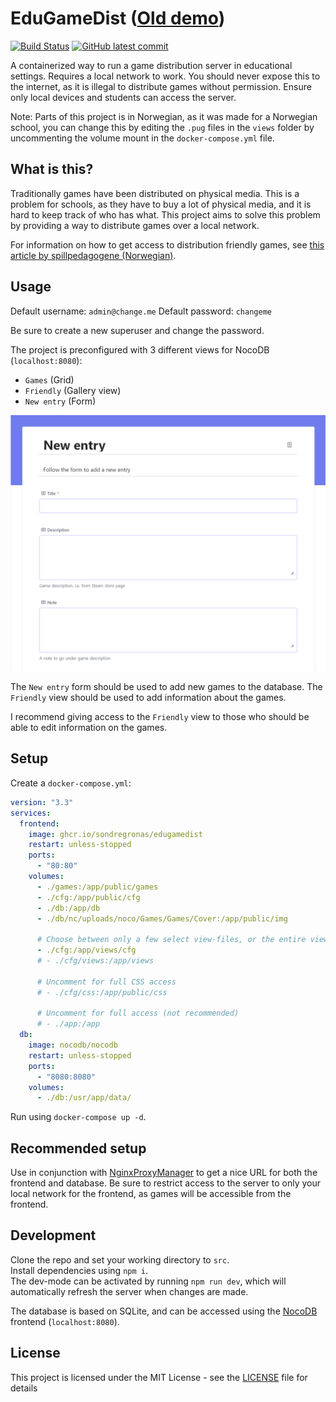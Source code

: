 # EduGameDist (<a href="https://vaagenim.github.io/spill.iktim.no/">Old demo</a>)
[![Build Status](https://img.shields.io/github/workflow/status/sondregronas/EduGameDist/CI)](https://github.com/sondregronas/EduGameDist/)
[![GitHub latest commit](https://img.shields.io/github/last-commit/sondregronas/EduGameDist)](https://github.com/sondregronas/EduGameDist/commit/)

A containerized way to run a game distribution server in educational settings. Requires a local network to work. You should never expose this to the internet, as it is illegal to distribute games without permission. Ensure only local devices and students can access the server.

Note: Parts of this project is in Norwegian, as it was made for a Norwegian school, you can change this by editing the `.pug` files in the `views` folder by uncommenting the volume mount in the `docker-compose.yml` file.

## What is this?
Traditionally games have been distributed on physical media. This is a problem for schools, as they have to buy a lot of physical media, and it is hard to keep track of who has what. This project aims to solve this problem by providing a way to distribute games over a local network.

For information on how to get access to distribution friendly games, see [this article by spillpedagogene (Norwegian)](https://www.spillpedagogene.no/2016/12/06/spill-i-skolen-innkjop-og-logistikk/).

## Usage
Default username: `admin@change.me`
Default password: `changeme`

Be sure to create a new superuser and change the password.

The project is preconfigured with 3 different views for NocoDB (`localhost:8080`): 
- `Games` (Grid)
- `Friendly` (Gallery view) 
- `New entry` (Form)

![img](assets/form.png)

The `New entry` form should be used to add new games to the database. The `Friendly` view should be used to add information about the games.

I recommend giving access to the `Friendly` view to those who should be able to edit information on the games.

## Setup
Create a `docker-compose.yml`:
```yaml
version: "3.3"
services:
  frontend:
    image: ghcr.io/sondregronas/edugamedist
    restart: unless-stopped
    ports:
      - "80:80"
    volumes:
      - ./games:/app/public/games
      - ./cfg:/app/public/cfg
      - ./db:/app/db
      - ./db/nc/uploads/noco/Games/Games/Cover:/app/public/img

      # Choose between only a few select view-files, or the entire view folder.
      - ./cfg:/app/views/cfg
      # - ./cfg/views:/app/views

      # Uncomment for full CSS access
      # - ./cfg/css:/app/public/css

      # Uncomment for full access (not recommended)
      # - ./app:/app
  db:
    image: nocodb/nocodb
    restart: unless-stopped
    ports:
      - "8080:8080"
    volumes:
      - ./db:/usr/app/data/
```

Run using `docker-compose up -d`.

## Recommended setup
Use in conjunction with [NginxProxyManager](https://nginxproxymanager.com/) to get a nice URL for both the frontend and database. Be sure to restrict access to the server to only your local network for the frontend, as games will be accessible from the frontend.

## Development
Clone the repo and set your working directory to `src`.<br>
Install dependencies using `npm i`.<br>
The dev-mode can be activated by running `npm run dev`, which will automatically refresh the server when changes are made.<br>

The database is based on SQLite, and can be accessed using the [NocoDB](https://github.com/nocodb/nocodb) frontend (`localhost:8080`).

## License
This project is licensed under the MIT License - see the [LICENSE](LICENSE) file for details
